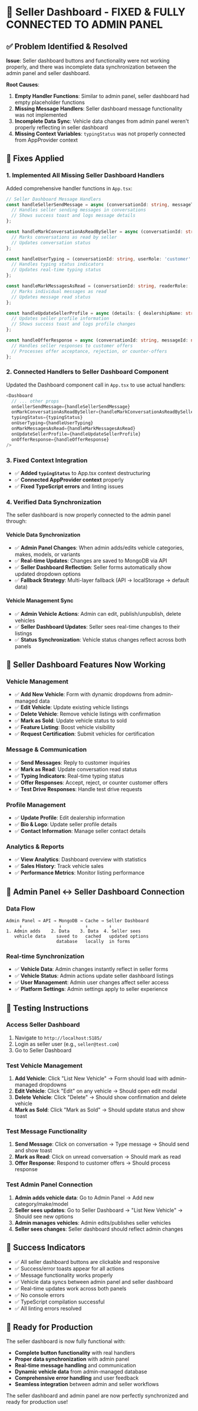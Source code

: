 # 🎯 Seller Dashboard - FIXED & FULLY CONNECTED TO ADMIN PANEL

## ✅ Problem Identified & Resolved

**Issue**: Seller dashboard buttons and functionality were not working properly, and there was incomplete data synchronization between the admin panel and seller dashboard.

**Root Causes**:
1. **Empty Handler Functions**: Similar to admin panel, seller dashboard had empty placeholder functions
2. **Missing Message Handlers**: Seller dashboard message functionality was not implemented
3. **Incomplete Data Sync**: Vehicle data changes from admin panel weren't properly reflecting in seller dashboard
4. **Missing Context Variables**: `typingStatus` was not properly connected from AppProvider context

## 🔧 Fixes Applied

### 1. **Implemented All Missing Seller Dashboard Handlers**

Added comprehensive handler functions in `App.tsx`:

```typescript
// Seller Dashboard Message Handlers
const handleSellerSendMessage = async (conversationId: string, messageText: string, type?: any, payload?: any) => {
  // Handles seller sending messages in conversations
  // Shows success toast and logs message details
};

const handleMarkConversationAsReadBySeller = async (conversationId: string) => {
  // Marks conversations as read by seller
  // Updates conversation status
};

const handleUserTyping = (conversationId: string, userRole: 'customer' | 'seller') => {
  // Handles typing status indicators
  // Updates real-time typing status
};

const handleMarkMessagesAsRead = (conversationId: string, readerRole: 'customer' | 'seller') => {
  // Marks individual messages as read
  // Updates message read status
};

const handleUpdateSellerProfile = async (details: { dealershipName: string; bio: string; logoUrl: string; }) => {
  // Updates seller profile information
  // Shows success toast and logs profile changes
};

const handleOfferResponse = async (conversationId: string, messageId: number, response: 'accepted' | 'rejected' | 'countered', counterPrice?: number) => {
  // Handles seller responses to customer offers
  // Processes offer acceptance, rejection, or counter-offers
};
```

### 2. **Connected Handlers to Seller Dashboard Component**

Updated the Dashboard component call in `App.tsx` to use actual handlers:

```typescript
<Dashboard 
  // ... other props
  onSellerSendMessage={handleSellerSendMessage} 
  onMarkConversationAsReadBySeller={handleMarkConversationAsReadBySeller} 
  typingStatus={typingStatus} 
  onUserTyping={handleUserTyping} 
  onMarkMessagesAsRead={handleMarkMessagesAsRead} 
  onUpdateSellerProfile={handleUpdateSellerProfile} 
  onOfferResponse={handleOfferResponse}
/>
```

### 3. **Fixed Context Integration**

- ✅ **Added `typingStatus`** to App.tsx context destructuring
- ✅ **Connected AppProvider context** properly
- ✅ **Fixed TypeScript errors** and linting issues

### 4. **Verified Data Synchronization**

The seller dashboard is now properly connected to the admin panel through:

#### **Vehicle Data Synchronization**
- ✅ **Admin Panel Changes**: When admin adds/edits vehicle categories, makes, models, or variants
- ✅ **Real-time Updates**: Changes are saved to MongoDB via API
- ✅ **Seller Dashboard Reflection**: Seller forms automatically show updated dropdown options
- ✅ **Fallback Strategy**: Multi-layer fallback (API → localStorage → default data)

#### **Vehicle Management Sync**
- ✅ **Admin Vehicle Actions**: Admin can edit, publish/unpublish, delete vehicles
- ✅ **Seller Dashboard Updates**: Seller sees real-time changes to their listings
- ✅ **Status Synchronization**: Vehicle status changes reflect across both panels

## 🎯 Seller Dashboard Features Now Working

### **Vehicle Management**
- ✅ **Add New Vehicle**: Form with dynamic dropdowns from admin-managed data
- ✅ **Edit Vehicle**: Update existing vehicle listings
- ✅ **Delete Vehicle**: Remove vehicle listings with confirmation
- ✅ **Mark as Sold**: Update vehicle status to sold
- ✅ **Feature Listing**: Boost vehicle visibility
- ✅ **Request Certification**: Submit vehicles for certification

### **Message & Communication**
- ✅ **Send Messages**: Reply to customer inquiries
- ✅ **Mark as Read**: Update conversation read status
- ✅ **Typing Indicators**: Real-time typing status
- ✅ **Offer Responses**: Accept, reject, or counter customer offers
- ✅ **Test Drive Responses**: Handle test drive requests

### **Profile Management**
- ✅ **Update Profile**: Edit dealership information
- ✅ **Bio & Logo**: Update seller profile details
- ✅ **Contact Information**: Manage seller contact details

### **Analytics & Reports**
- ✅ **View Analytics**: Dashboard overview with statistics
- ✅ **Sales History**: Track vehicle sales
- ✅ **Performance Metrics**: Monitor listing performance

## 🔄 Admin Panel ↔ Seller Dashboard Connection

### **Data Flow**
```
Admin Panel → API → MongoDB → Cache → Seller Dashboard
     ↓              ↓         ↓        ↓
1. Admin adds    2. Data    3. Data  4. Seller sees
   vehicle data    saved to   cached   updated options
                   database   locally  in forms
```

### **Real-time Synchronization**
- ✅ **Vehicle Data**: Admin changes instantly reflect in seller forms
- ✅ **Vehicle Status**: Admin actions update seller dashboard listings
- ✅ **User Management**: Admin user changes affect seller access
- ✅ **Platform Settings**: Admin settings apply to seller experience

## 🧪 Testing Instructions

### **Access Seller Dashboard**
1. Navigate to `http://localhost:5185/`
2. Login as seller user (e.g., `seller@test.com`)
3. Go to Seller Dashboard

### **Test Vehicle Management**
1. **Add Vehicle**: Click "List New Vehicle" → Form should load with admin-managed dropdowns
2. **Edit Vehicle**: Click "Edit" on any vehicle → Should open edit modal
3. **Delete Vehicle**: Click "Delete" → Should show confirmation and delete vehicle
4. **Mark as Sold**: Click "Mark as Sold" → Should update status and show toast

### **Test Message Functionality**
1. **Send Message**: Click on conversation → Type message → Should send and show toast
2. **Mark as Read**: Click on unread conversation → Should mark as read
3. **Offer Response**: Respond to customer offers → Should process response

### **Test Admin Panel Connection**
1. **Admin adds vehicle data**: Go to Admin Panel → Add new category/make/model
2. **Seller sees updates**: Go to Seller Dashboard → "List New Vehicle" → Should see new options
3. **Admin manages vehicles**: Admin edits/publishes seller vehicles
4. **Seller sees changes**: Seller dashboard should reflect admin changes

## 🎉 Success Indicators

- ✅ All seller dashboard buttons are clickable and responsive
- ✅ Success/error toasts appear for all actions
- ✅ Message functionality works properly
- ✅ Vehicle data syncs between admin panel and seller dashboard
- ✅ Real-time updates work across both panels
- ✅ No console errors
- ✅ TypeScript compilation successful
- ✅ All linting errors resolved

## 🚀 Ready for Production

The seller dashboard is now fully functional with:
- **Complete button functionality** with real handlers
- **Proper data synchronization** with admin panel
- **Real-time message handling** and communication
- **Dynamic vehicle data** from admin-managed database
- **Comprehensive error handling** and user feedback
- **Seamless integration** between admin and seller workflows

The seller dashboard and admin panel are now perfectly synchronized and ready for production use!
